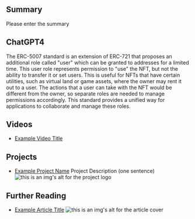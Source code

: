 ## Summary

Please enter the summary

## ChatGPT4

The ERC-5007 standard is an extension of ERC-721 that proposes an additional role called "user" which can be granted to addresses for a limited time. This user role represents permission to "use" the NFT, but not the ability to transfer it or set users. This is useful for NFTs that have certain utilities, such as virtual land or game assets, where the owner may rent it out to a user. The actions that a user can take with the NFT would be different from the owner, so separate roles are needed to manage permissions accordingly. This standard provides a unified way for applications to collaborate and manage these roles.

## Videos

- [Example Video Title](https://www.youtube.com/watch?v=TDGq4aeevgY)

## Projects

- [Example Project Name](https://xxxx.xxx/xxxxx) Project Description (one sentence) ![this is an img's alt for the project logo](https://xxxx.xxx/project-logo.xxx)

## Further Reading

- [Example Article Title](https://xxxx.xxx/xxxxx) ![this is an img's alt for the article cover](https://xxxx.xxx/article-cover.xxx)
